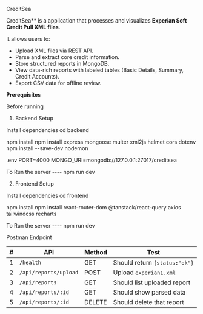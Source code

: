CreditSea

CreditSea** is a application that processes and visualizes **Experian Soft Credit Pull XML files**.

It allows users to:
- Upload XML files via REST API.
- Parse and extract core credit information.
- Store structured reports in MongoDB.
- View data-rich reports with labeled tables (Basic Details, Summary, Credit Accounts).
- Export CSV data for offline review.


**Prerequisites**

Before running

1. Backend Setup

Install dependencies
cd backend

npm install
npm install express mongoose multer xml2js helmet cors dotenv
npm install --save-dev nodemon

.env
PORT=4000
MONGO_URI=mongodb://127.0.0.1:27017/creditsea

To Run the server
---- npm run dev


2. Frontend Setup

Install dependencies
cd frontend

npm install 
npm install react-router-dom @tanstack/react-query axios tailwindcss recharts

To Run the server
---- npm run dev



Postman Endpoint

| # | API                   | Method | Test                          |
| - | --------------------- | ------ | ----------------------------- |
| 1 | `/health`             | GET    | Should return `{status:"ok"}` |
| 2 | `/api/reports/upload` | POST   | Upload `experian1.xml`        |
| 3 | `/api/reports`        | GET    | Should list uploaded report   |
| 4 | `/api/reports/:id`    | GET    | Should show parsed data       |
| 5 | `/api/reports/:id`    | DELETE | Should delete that report     |



